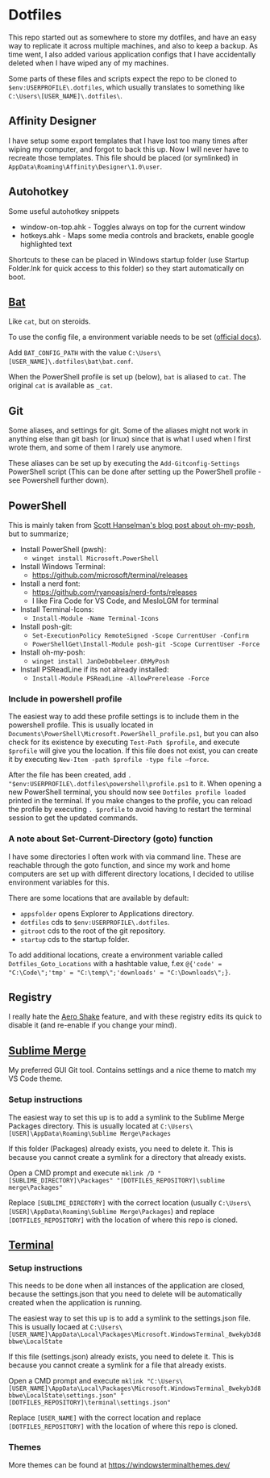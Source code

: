 # Dotfiles

This repo started out as somewhere to store my dotfiles, and have an easy way to replicate it across multiple machines, and also to keep a backup. As time went, I also added various application configs that I have accidentally deleted when I have wiped any of my machines.

Some parts of these files and scripts expect the repo to be cloned to `$env:USERPROFILE\.dotfiles`, which usually translates to something like `C:\Users\[USER_NAME]\.dotfiles\`.

## Affinity Designer

I have setup some export templates that I have lost too many times after wiping my computer, and forgot to back this up. Now I will never have to recreate those templates. This file should be placed (or symlinked) in `AppData\Roaming\Affinity\Designer\1.0\user`.

## Autohotkey

Some useful autohotkey snippets

- window-on-top.ahk - Toggles always on top for the current window
- hotkeys.ahk - Maps some media controls and brackets, enable google highlighted text

Shortcuts to these can be placed in Windows startup folder (use Startup Folder.lnk for quick access to this folder) so they start automatically on boot.

## [Bat](https://github.com/sharkdp/bat)

Like `cat`, but on steroids.

To use the config file, a environment variable needs to be set ([official docs](https://github.com/sharkdp/bat#configuration-file)).

Add `BAT_CONFIG_PATH` with the value `C:\Users\[USER_NAME]\.dotfiles\bat\bat.conf`.

When the PowerShell profile is set up (below), `bat` is aliased to `cat`. The original `cat` is available as `_cat`.

## Git

Some aliases, and settings for git. Some of the aliases might not work in anything else than git bash (or linux) since that is what I used when I first wrote them, and some of them I rarely use anymore.

These aliases can be set up by executing the `Add-Gitconfig-Settings` PowerShell script (This can be done after setting up the PowerShell profile - see Powershell further down).

## PowerShell

This is mainly taken from [Scott Hanselman's blog post about oh-my-posh](https://www.hanselman.com/blog/my-ultimate-powershell-prompt-with-oh-my-posh-and-the-windows-terminal), but to summarize;

- Install PowerShell (pwsh):
  - `winget install Microsoft.PowerShell`
- Install Windows Terminal:
  - https://github.com/microsoft/terminal/releases
- Install a nerd font:
  - https://github.com/ryanoasis/nerd-fonts/releases
  - I like Fira Code for VS Code, and MesloLGM for terminal
- Install Terminal-Icons:
  - `Install-Module -Name Terminal-Icons`
- Install posh-git:
  - `Set-ExecutionPolicy RemoteSigned -Scope CurrentUser -Confirm`
  - `PowerShellGet\Install-Module posh-git -Scope CurrentUser -Force`
- Install oh-my-posh:
  - `winget install JanDeDobbeleer.OhMyPosh`
- Install PSReadLine if its not already installed:
  - `Install-Module PSReadLine -AllowPrerelease -Force`

### Include in powershell profile

The easiest way to add these profile settings is to include them in the powershell profile. This is usually located in `Documents\PowerShell\Microsoft.PowerShell_profile.ps1`, but you can also check for its existence by executing `Test-Path $profile`, and execute `$profile` will give you the location. If this file does not exist, you can create it by executing `New-Item -path $profile -type file –force`.

After the file has been created, add `. "$env:USERPROFILE\.dotfiles\powershell\profile.ps1` to it. When opening a new PowerShell terminal, you should now see `Dotfiles profile loaded` printed in the terminal. If you make changes to the profile, you can reload the profile by executing `. $profile` to avoid having to restart the terminal session to get the updated commands.

### A note about Set-Current-Directory (goto) function

I have some directories I often work with via command line. These are reachable through the goto function, and since my work and home computers are set up with different directory locations, I decided to utilise environment variables for this.

There are some locations that are available by default:

- `appsfolder` opens Explorer to Applications directory.
- `dotfiles` cds to `$env:USERPROFILE\.dotfiles`.
- `gitroot` cds to the root of the git repository.
- `startup` cds to the startup folder.

To add additional locations, create a environment variable called `Dotfiles_Goto_Locations` with a hashtable value, f.ex `@{'code' = "C:\Code\";'tmp' = "C:\temp\";'downloads' = "C:\Downloads\";}`.

## Registry

I really hate the [Aero Shake](https://www.howtogeek.com/howto/windows-7/disable-aero-shake-in-windows-7/) feature, and with these registry edits its quick to disable it (and re-enable if you change your mind).

## [Sublime Merge](https://www.sublimemerge.com/)

My preferred GUI Git tool. Contains settings and a nice theme to match my VS Code theme.

### Setup instructions

The easiest way to set this up is to add a symlink to the Sublime Merge Packages directory. This is usually located at `C:\Users\[USER]\AppData\Roaming\Sublime Merge\Packages`

If this folder (Packages) already exists, you need to delete it. This is because you cannot create a symlink for a directory that already exists.

Open a CMD prompt and execute `mklink /D "[SUBLIME_DIRECTORY]\Packages" "[DOTFILES_REPOSITORY]\sublime merge\Packages"`

Replace `[SUBLIME_DIRECTORY]` with the correct location (usually `C:\Users\[USER]\AppData\Roaming\Sublime Merge\Packages`) and replace `[DOTFILES_REPOSITORY]` with the location of where this repo is cloned.

## [Terminal](https://github.com/microsoft/terminal/)

### Setup instructions

This needs to be done when all instances of the application are closed, because the settings.json that you need to delete will be automatically created when the application is running.

The easiest way to set this up is to add a symlink to the settings.json file. This is usually locaed at `C:\Users\[USER_NAME]\AppData\Local\Packages\Microsoft.WindowsTerminal_8wekyb3d8bbwe\LocalState`

If this file (settings.json) already exists, you need to delete it. This is because you cannot create a symlink for a file that already exists.

Open a CMD prompt and execute `mklink "C:\Users\[USER_NAME]\AppData\Local\Packages\Microsoft.WindowsTerminal_8wekyb3d8bbwe\LocalState\settings.json" "[DOTFILES_REPOSITORY]\terminal\settings.json"`

Replace `[USER_NAME]` with the correct location and replace `[DOTFILES_REPOSITORY]` with the location of where this repo is cloned.

### Themes

More themes can be found at https://windowsterminalthemes.dev/
